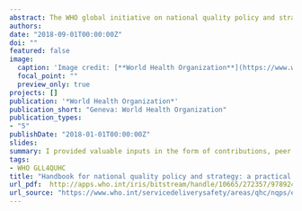```yaml
---
abstract: The WHO global initiative on national quality policy and strategy aims to support Member States improve the performance of their health system through the development and execution of national direction on quality. The development, refinement and implementation of a national quality policy and strategy (NQPS) is an emerging priority for countries as they strive to systematically improve the performance of their health care systems. With the growing momentum towards UHC, there is a corresponding growing awareness that improved access must be accompanied by focused efforts to improve the quality of health services, if desired improvements in health outcomes are to be achieved. Working alongside Member States and technical partners, WHO has co-developed a practical approach for developing national policy and strategy to improve quality of care, as outlined in the Handbook for national quality policy and strategy.
authors:
date: "2018-09-01T00:00:00Z"
doi: ""
featured: false
image:
  caption: 'Image credit: [**World Health Organization**](https://www.who.int/servicedeliverysafety/areas/qhc/nqps_handbook/en/)'
  focal_point: ""
  preview_only: true
projects: []
publication: '*World Health Organization*'
publication_short: "Geneva: World Health Organization"
publication_types:
- "5"
publishDate: "2018-01-01T00:00:00Z"
slides: 
summary: I provided valuable inputs in the form of contributions, peer reviews and suggestions.
tags:
- WHO GLL4QUHC
title: "Handbook for national quality policy and strategy: a practical approach for developing policy and strategy to improve quality of care"
url_pdf:  http://apps.who.int/iris/bitstream/handle/10665/272357/9789241565561-eng.pdf?ua=1
url_source: "https://www.who.int/servicedeliverysafety/areas/qhc/nqps/en/"
---
```

